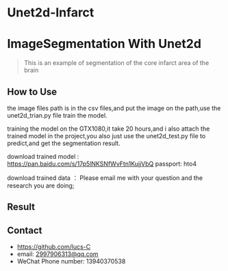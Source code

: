 # Unet2d-Infarct
# ImageSegmentation With Unet2d
> This is an example of segmentation of the core infarct area of the brain

## How to Use

the image files path is in the csv files,and put the image on the path,use the unet2d_trian.py file train the model. 

training the model on the GTX1080,it take 20 hours,and i also attach the trained model in the project,you also just use the unet2d_test.py file to predict,and get the segmentation result.

download trained model : https://pan.baidu.com/s/17p5lNKSNfWvFtn1KujjVbQ passport: hto4

download trained data  ： Please email me with your question and the research you are doing;

## Result


## Contact
* https://github.com/lucs-C
* email: 2997906313@qq.com
* WeChat Phone number: 13940370538
